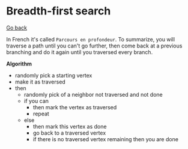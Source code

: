 # Breadth-first search

[Go back](..)

In French it's called ``Parcours en profondeur``. To summarize,
you will traverse a path until you can't go further, then
come back at a previous branching and do it again until
you traversed every branch.

**Algorithm**

* randomly pick a starting vertex
* make it as traversed
* then
  * randomly pick of a neighbor not traversed and not done
  * if you can
    * then mark the vertex as traversed 
    * repeat
  * else
    * then mark this vertex as done
    * go back to a traversed vertex
    * if there is no traversed vertex remaining then you are done
